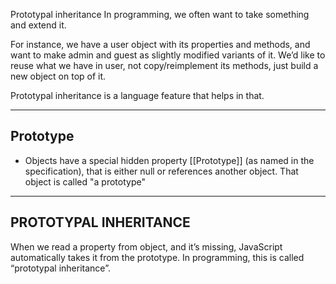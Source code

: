 Prototypal inheritance
In programming, we often want to take something and extend it.

For instance, we have a user object with its properties and methods, and want to make admin and guest as slightly modified variants of it. We’d like to reuse what we have in user, not copy/reimplement its methods, just build a new object on top of it.

Prototypal inheritance is a language feature that helps in that.

---------
Prototype
---------

- Objects have a special hidden property [[Prototype]] (as named in the specification), that is either null or references another object.
That object is called "a prototype"

----------------------
PROTOTYPAL INHERITANCE
----------------------

When we read a property from object, and it’s missing, JavaScript automatically takes it from the prototype. In programming, this is called “prototypal inheritance”.